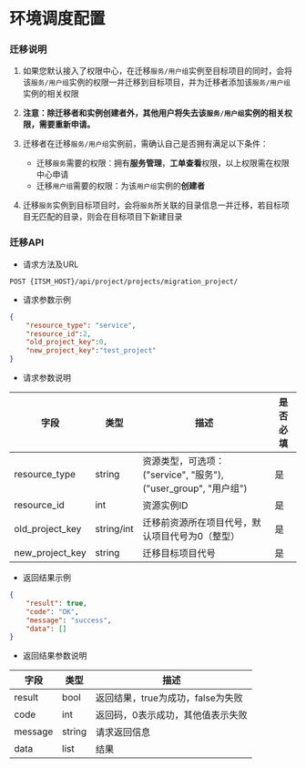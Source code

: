 # 环境调度配置


### 迁移说明

1. 如果您默认接入了权限中心，在迁移`服务/用户组`实例至目标项目的同时，会将该`服务/用户组`实例的权限一并迁移到目标项目，并为迁移者添加该`服务/用户组`实例的相关权限
2. **注意：除迁移者和实例创建者外，其他用户将失去该`服务/用户组`实例的相关权限，需要重新申请。**

3. 迁移者在迁移`服务/用户组`实例前，需确认自己是否拥有满足以下条件：
   * 迁移`服务`需要的权限：拥有**服务管理**，**工单查看**权限，以上权限需在权限中心申请
   * 迁移`用户组`需要的权限：为该`用户组`实例的**创建者**

4. 迁移`服务`实例到目标项目时，会将`服务`所关联的目录信息一并迁移，若目标项目无匹配的目录，则会在目标项目下新建目录



### 迁移API

- 请求方法及URL

```
POST {ITSM_HOST}/api/project/projects/migration_project/
```

- 请求参数示例

```json
{
    "resource_type": "service",
    "resource_id":2,
    "old_project_key":0,
    "new_project_key":"test_project"
}
```

- 请求参数说明

| 字段            | 类型       | 描述                                                         | 是否必填 |
| --------------- | ---------- | ------------------------------------------------------------ | -------- |
| resource_type   | string     | 资源类型，可选项：("service", "服务"), ("user_group", "用户组") | 是       |
| resource_id     | int        | 资源实例ID                                                   | 是       |
| old_project_key | string/int | 迁移前资源所在项目代号，默认项目代号为0（整型）              | 是       |
| new_project_key | string     | 迁移目标项目代号                                             | 是       |


- 返回结果示例

```json
{
    "result": true,
    "code": "OK",
    "message": "success",
    "data": []
}
```

- 返回结果参数说明

| 字段    | 类型   | 描述                              |
| ------- | ------ | --------------------------------- |
| result  | bool   | 返回结果，true为成功，false为失败 |
| code    | int    | 返回码，0表示成功，其他值表示失败 |
| message | string | 请求返回信息                      |
| data    | list   | 结果                              |


